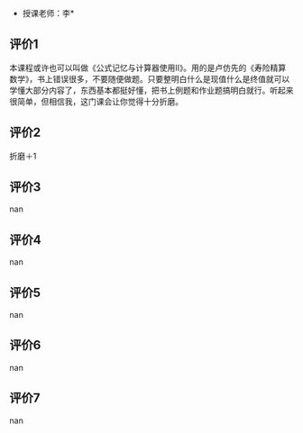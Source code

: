 - 授课老师：李* 

## 评价1

本课程或许也可以叫做《公式记忆与计算器使用II》。用的是卢仿先的《寿险精算数学》，书上错误很多，不要随便做题。只要整明白什么是现值什么是终值就可以学懂大部分内容了，东西基本都挺好懂，把书上例题和作业题搞明白就行。听起来很简单，但相信我，这门课会让你觉得十分折磨。
## 评价2

折磨＋1
## 评价3

nan
## 评价4

nan
## 评价5

nan
## 评价6

nan
## 评价7

nan
